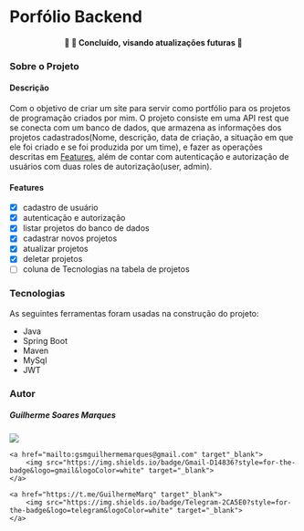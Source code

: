 # Porfólio Backend
<h4 align="center"> 
	🚧  🚀 Concluído, visando atualizações futuras 🚧
</h4>

### Sobre o Projeto 

#### Descrição
Com o objetivo de criar um site para servir como portfólio para os projetos de
programação criados por mim. O projeto consiste em uma API rest que se conecta com um 
banco de dados, que armazena as informações dos projetos cadastrados(Nome, descrição, 
data de criação, a situação em que ele foi criado e se foi produzida por um time), e fazer as 
operações descritas em [Features](#Features), além de 
contar com autenticação e autorização de usuários com duas roles de autorização(user, admin).


#### Features
- [x] cadastro de usuário
- [x] autenticação e autorização 
- [x] listar projetos do banco de dados
- [x] cadastrar novos projetos
- [x] atualizar projetos
- [x] deletar projetos
- [ ] coluna de Tecnologias na tabela de projetos
 
### Tecnologias
 As seguintes ferramentas foram usadas na construção do projeto:

- Java
- Spring Boot
- Maven
- MySql
- JWT
 
### Autor
##### Guilherme Soares Marques
<div>
	<a href="https://www.linkedin.com/in/guilherme-soares-marques-442555218/" target"_blank">
		<img src="https://img.shields.io/badge/LinkedIn-0077B5?style=for-the-badge&logo=linkedin&logoColor=white" target="_blank">
	</a>
	
	<a href="mailto:gsmguilhermemarques@gmail.com" target"_blank">
		<img src="https://img.shields.io/badge/Gmail-D14836?style=for-the-badge&logo=gmail&logoColor=white" target="_blank">
	</a>
	
	<a href="https://t.me/GuilhermeMarq" target"_blank">
		<img src="https://img.shields.io/badge/Telegram-2CA5E0?style=for-the-badge&logo=telegram&logoColor=white" target="_blank">
	</a>
</div>
